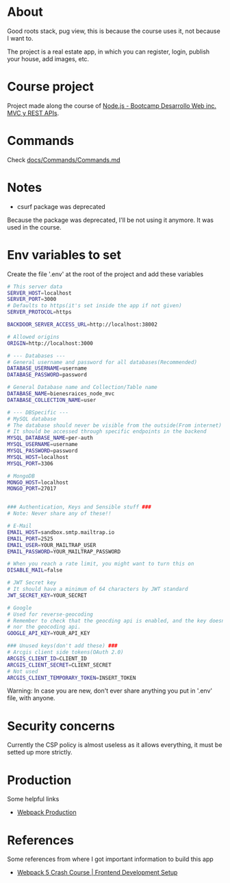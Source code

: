 # About

Good roots stack, pug view, this is because the course uses it, not because I want to.

The project is a real estate app, in which you can register, login, publish your house, add images, etc.

# Course project

Project made along the course of [Node.js - Bootcamp Desarrollo Web inc. MVC y REST APIs](https://www.udemy.com/course/nodejs-bootcamp-desarrollo-web-mvc-y-rest-apis/).

# Commands

Check [docs/Commands/Commands.md](Commands)

# Notes

- csurf package was deprecated

Because the package was deprecated, I'll be not using it anymore.
It was used in the course.

# Env variables to set

Create the file '.env' at the root of the project and add these variables

```bash
# This server data
SERVER_HOST=localhost
SERVER_PORT=3000
# Defaults to https(it's set inside the app if not given)
SERVER_PROTOCOL=https

BACKDOOR_SERVER_ACCESS_URL=http://localhost:38002

# Allowed origins
ORIGIN=http://localhost:3000

# --- Databases ---
# General username and password for all databases(Recommended)
DATABASE_USERNAME=username
DATABASE_PASSWORD=password

# General Database name and Collection/Table name
DATABASE_NAME=bienesraices_node_mvc
DATABASE_COLLECTION_NAME=user

# --- DBSpecific ---
# MySQL database
# The database should never be visible from the outside(From internet)
# It should be accessed through specific endpoints in the backend
MYSQL_DATABASE_NAME=per-auth
MYSQL_USERNAME=username
MYSQL_PASSWORD=password
MYSQL_HOST=localhost
MYSQL_PORT=3306

# MongoDB
MONGO_HOST=localhost
MONGO_PORT=27017


### Authentication, Keys and Sensible stuff ###
# Note: Never share any of these!!

# E-Mail
EMAIL_HOST=sandbox.smtp.mailtrap.io
EMAIL_PORT=2525
EMAIL_USER=YOUR_MAILTRAP_USER
EMAIL_PASSWORD=YOUR_MAILTRAP_PASSWORD

# When you reach a rate limit, you might want to turn this on
DISABLE_MAIL=false

# JWT Secret key
# It should have a minimum of 64 characters by JWT standard
JWT_SECRET_KEY=YOUR_SECRET

# Google
# Used for reverse-geocoding
# Remember to check that the geocding api is enabled, and the key doesn't restrict access to your domain
# nor the geocoding api.
GOOGLE_API_KEY=YOUR_API_KEY

### Unused keys(don't add these) ###
# Arcgis client side tokens(OAuth 2.0)
ARCGIS_CLIENT_ID=CLIENT_ID
ARCGIS_CLIENT_SECRET=CLIENT_SECRET
# Not used
ARCGIS_CLIENT_TEMPORARY_TOKEN=INSERT_TOKEN
```

Warning: In case you are new, don't ever share anything you put in '.env' file, with anyone.

# Security concerns

Currently the CSP policy is almost useless as it allows everything, it must be setted up more strictly.

# Production

Some helpful links

- [Webpack Production](https://webpack.js.org/guides/production/)

# References

Some references from where I got important information to build this app

- [Webpack 5 Crash Course | Frontend Development Setup](https://www.youtube.com/watch?v=IZGNcSuwBZs)
